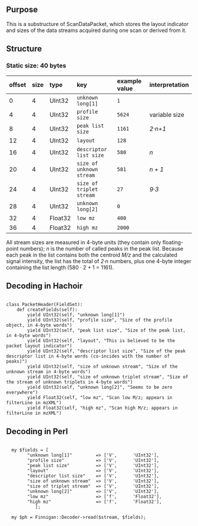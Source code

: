 ## Purpose ##

This is a substructure of ScanDataPacket, which stores the layout indicator and sizes of the data streams acquired during one scan or derived from it.


## Structure ##
### Static size: 40 bytes ###

| offset | size | type | key | example value | interpretation |
|:-------|:-----|:-----|:----|:--------------|:---------------|
| 0 | 4 | UInt32 | `unknown long[1]` | `1` |  |
| 4 | 4 | UInt32 | `profile size` | `5624` | variable size |
| 8 | 4 | UInt32 | `peak list size` | `1161` | _2·n+1_ |
| 12 | 4 | UInt32 | `layout` | `128` |  |
| 16 | 4 | UInt32 | `descriptor list size` | `580` | _n_ |
| 20 | 4 | UInt32 | `size of unknown stream` | `581` | _n + 1_ |
| 24 | 4 | UInt32 | `size of triplet stream` | `27` | _9·3_ |
| 28 | 4 | UInt32 | `unknown long[2]` | `0` |  |
| 32 | 4 | Float32 | `low mz` | `400` |  |
| 36 | 4 | Float32 | `high mz` | `2000` |  |

All stream sizes are measured in 4-byte units (they contain only floating-point numbers); _n_ is the number of called peaks in the peak list. Because each peak in the list contains both the centroid _M/z_ and the calculated signal intensity, the list has the total of _2·n_ numbers, plus one 4-byte integer containing the list length (580 · 2 + 1 = 1161).

## Decoding in Hachoir ##

```

class PacketHeader(FieldSet):
    def createFields(self):
        yield UInt32(self, "unknown long[1]")
        yield UInt32(self, "profile size", "Size of the profile object, in 4-byte words")
        yield UInt32(self, "peak list size", "Size of the peak list, in 4-byte words")
        yield UInt32(self, "layout", "This is believed to be the packet layout indicator")
        yield UInt32(self, "descriptor list size", "Size of the peak descriptor list in 4-byte words (co-incides with the number of peaks)")
        yield UInt32(self, "size of unknown stream", "Size of the unknown stream in 4-byte words")
        yield UInt32(self, "size of unknown triplet stream", "Size of the stream of unknown triplets in 4-byte words")
        yield UInt32(self, "unknown long[2]", "Seems to be zero everywhere")
        yield Float32(self, "low mz", "Scan low M/z; appears in filterLine in mzXML")
        yield Float32(self, "high mz", "Scan high M/z; appears in filterLine in mzXML")
```

## Decoding in Perl ##

```

  my $fields = [
		"unknown long[1]"         => ['V',      'UInt32'],
		"profile size"            => ['V',      'UInt32'],
		"peak list size"          => ['V',      'UInt32'],
		"layout"                  => ['V',      'UInt32'],
		"descriptor list size"    => ['V',      'UInt32'],
		"size of unknown stream"  => ['V',      'UInt32'],
		"size of triplet stream"  => ['V',      'UInt32'],
		"unknown long[2]"         => ['V',      'UInt32'],
		"low mz"                  => ['f',      'Float32'],
		"high mz"                 => ['f',      'Float32'],
	       ];

  my $ph = Finnigan::Decoder->read($stream, $fields);
```
